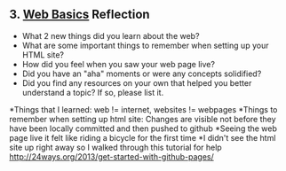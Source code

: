 ## 3. [Web Basics](3_web_basics/readme.md) Reflection

* What 2 new things did you learn about the web?
* What are some important things to remember when setting up your HTML site?
* How did you feel when you saw your web page live?
* Did you have an "aha" moments or were any concepts solidified?
* Did you find any resources on your own that helped you better understand a topic? If so, please list it.

*Things that I learned: web != internet, websites != webpages
*Things to remember when setting up html site: Changes are visible not before they have been locally committed and then pushed to github
*Seeing the web page live it felt like riding a bicycle for the first time
*I didn't see the html site up right away so I walked through this tutorial for help http://24ways.org/2013/get-started-with-github-pages/